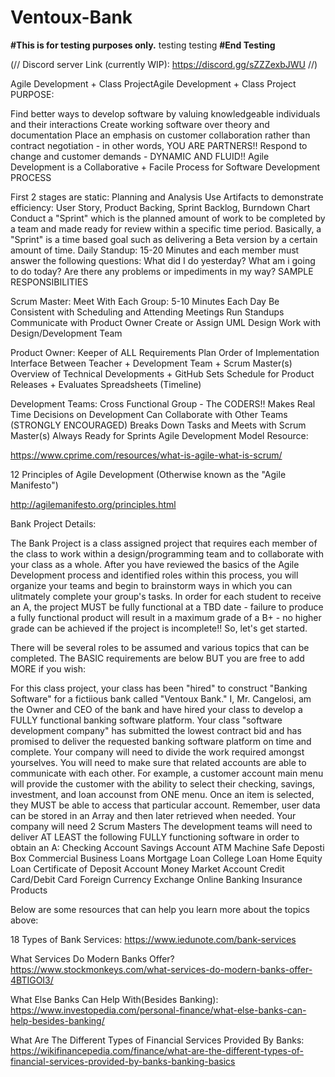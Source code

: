 # Ventoux-Bank
**#This is for testing purposes only.**
testing testing
**#End Testing**


(// Discord server Link (currently WIP): https://discord.gg/sZZZexbJWU //) 

Agile Development + Class ProjectAgile Development + Class Project
PURPOSE:

Find better ways to develop software by valuing knowledgeable individuals and their interactions
Create working software over theory and documentation
Place an emphasis on customer collaboration rather than contract negotiation - in other words, YOU ARE PARTNERS!!
Respond to change and customer demands - DYNAMIC AND FLUID!!
Agile Development is a Collaborative + Facile Process for Software Development
PROCESS

First 2 stages are static: Planning and Analysis 
Use Artifacts to demonstrate efficiency: User Story, Product Backing, Sprint Backlog, Burndown Chart
Conduct a "Sprint" which is the planned amount of work to be completed by a team and made ready for review within a specific time period. Basically, a "Sprint" is a time based goal such as delivering a Beta version by a certain amount of time. 
Daily Standup: 15-20 Minutes and each member must answer the following questions: 
What did I do yesterday?
What am i going to do today?
Are there any problems or impediments in my way? 
SAMPLE RESPONSIBILITIES

Scrum Master:
Meet With Each Group: 5-10 Minutes Each Day
Be Consistent with Scheduling and Attending Meetings
Run Standups
Communicate with Product Owner
Create or Assign UML Design
Work with Design/Development Team

Product Owner:
Keeper of ALL Requirements
Plan Order of Implementation
Interface Between Teacher + Development Team + Scrum Master(s)
Overview of Technical Developments + GitHub
Sets Schedule for Product Releases + Evaluates Spreadsheets (Timeline)

Development Teams:
Cross Functional Group - The CODERS!!
Makes Real Time Decisions on Development
Can Collaborate with Other Teams (STRONGLY ENCOURAGED)
Breaks Down Tasks and Meets with Scrum Master(s)
Always Ready for Sprints
Agile Development Model Resource:

https://www.cprime.com/resources/what-is-agile-what-is-scrum/

12 Principles of Agile Development (Otherwise known as the "Agile Manifesto")

http://agilemanifesto.org/principles.html

Bank Project Details:

The Bank Project is a class assigned project that requires each member of the class to work within a design/programming team and to collaborate with your class as a whole. After you have reviewed the basics of the Agile Development process and identified roles within this process, you will organize your teams and begin to brainstorm ways in which you can ulitmately complete your group's tasks. In order for each student to receive an A, the project MUST be fully functional at a TBD date - failure to produce a fully functional product will result in a maximum grade of a B+ - no higher grade can be achieved if the project is incomplete!! So, let's get started. 



There will be several roles to be assumed and various topics that can be completed. The BASIC requirements are below BUT you are free to add MORE if you wish:  



For this class project, your class has been "hired"  to construct "Banking Software" for a fictiious bank called "Ventoux Bank." I, Mr. Cangelosi, am the Owner and CEO of the bank and have hired your class to develop a FULLY functional banking software platform. 
Your class "software development company" has submitted the lowest contract bid and has promised to deliver the requested banking software platform on time and complete. 
Your company will need to divide the work required amongst yourselves. 
You will need to make sure that related accounts are able to communicate with each other. For example, a customer account main menu will provide the customer with the ability to select their checking, savings, investment, and loan accounst from ONE menu. Once an item is selected, they MUST be able to access that particular account. Remember, user data can be stored in an Array and then later retrieved when needed. 
Your company will need 2 Scrum Masters
The development teams will need to deliver AT LEAST the following FULLY functioning software in order to obtain an A: 
Checking Account
Savings Account
ATM Machine
Safe Deposti Box
Commercial Business Loans
Mortgage Loan
College Loan
Home Equity Loan
Certificate of Deposit Account
Money Market Account
Credit Card/Debit Card
Foreign Currency Exchange 
Online Banking
Insurance Products


Below are some resources that can help you learn more about the topics above: 



18 Types of Bank Services: https://www.iedunote.com/bank-services 

What Services Do Modern Banks Offer? https://www.stockmonkeys.com/what-services-do-modern-banks-offer-4BTIGOI3/

What Else Banks Can Help With(Besides Banking): https://www.investopedia.com/personal-finance/what-else-banks-can-help-besides-banking/

What Are The Different Types of Financial Services Provided By Banks: https://wikifinancepedia.com/finance/what-are-the-different-types-of-financial-services-provided-by-banks-banking-basics

